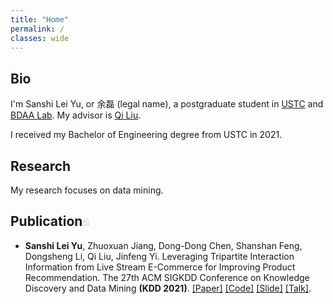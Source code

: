 ```yaml
---
title: "Home"
permalink: /
classes: wide
---
```


## Bio

I'm Sanshi Lei Yu, or 余磊 (legal name), a postgraduate student in [USTC](https://en.ustc.edu.cn/) and [BDAA Lab](https://bigdata.ustc.edu.cn/). My advisor is [Qi Liu](http://staff.ustc.edu.cn/~qiliuql/).

I received my Bachelor of Engineering degree from USTC in 2021.

## Research

My research focuses on data mining.

## Publication<span style="opacity:0.1">s</span>
<!-- TODO: remove opacity for the word 'Publications' when publishing another paper -->

- **Sanshi Lei Yu**, Zhuoxuan Jiang, Dong-Dong Chen, Shanshan Feng, Dongsheng Li, Qi Liu, Jinfeng Yi. Leveraging Tripartite Interaction Information from Live Stream E-Commerce for Improving Product Recommendation. The 27th ACM SIGKDD Conference on Knowledge Discovery and Data Mining **(KDD 2021)**. [[Paper]](https://arxiv.org/pdf/2106.03415.pdf) [[Code]](https://github.com/yusanshi/LSEC-GNN) [[Slide]](https://storage.yusanshi.com/paper/KDD2021-slide.pdf) [[Talk]]().
